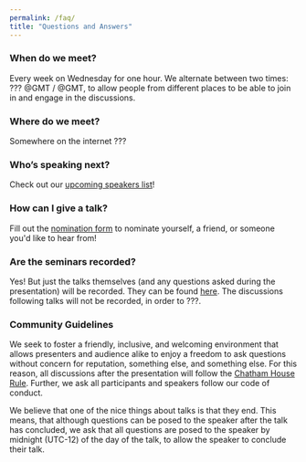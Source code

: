 ```yaml
---
permalink: /faq/
title: "Questions and Answers"
---
```


### When do we meet?
Every week on Wednesday for one hour. We alternate between two times: ??? @GMT / @GMT, to allow people from different places to be able to join in and engage in the discussions.

### Where do we meet?
Somewhere on the internet ???

### Who’s speaking next?
Check out our [upcoming speakers list](/upcoming)!

### How can I give a talk?
Fill out the [nomination form](https://docs.google.com/forms/d/1WpDGKNbo53z9fhbep_Ve3jthhBCtMF1k7lrPchUwV2w/edit) to nominate yourself, a friend, or someone you'd like to hear from! 

### Are the seminars recorded?
Yes! But just the talks themselves (and any questions asked during the presentation) will be recorded. They can be found [here](). 
The discussions following talks will not be recorded, in order to ???. 


### Community Guidelines

We seek to foster a friendly, inclusive, and welcoming environment that allows presenters and audience alike to enjoy a freedom to ask questions without concern for reputation, something else, and something else. 
For this reason, all discussions after the presentation will follow the [Chatham House Rule](https://www.chathamhouse.org/chatham-house-rule). 
Further, we ask all participants and speakers follow our code of conduct. 

We believe that one of the nice things about talks is that they end.
This means, that although questions can be posed to the speaker after the talk has concluded, we ask that all questions are posed to the speaker by midnight (UTC-12) of the day of the talk, to allow the speaker to conclude their talk.
